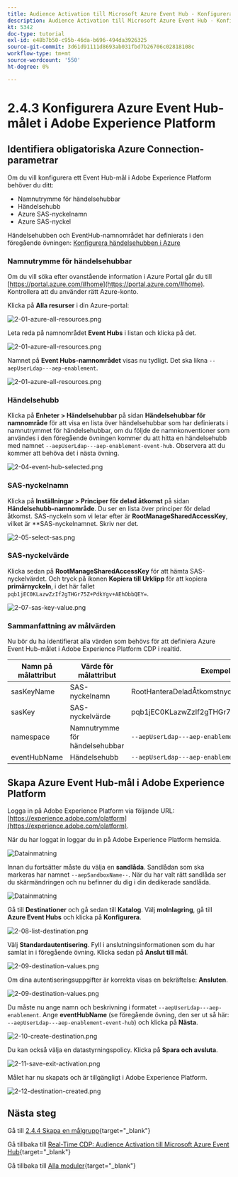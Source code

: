 ```yaml
---
title: Audience Activation till Microsoft Azure Event Hub - Konfigurera Event Hub RTCDP-målet i Adobe Experience Platform
description: Audience Activation till Microsoft Azure Event Hub - Konfigurera Event Hub RTCDP-målet i Adobe Experience Platform
kt: 5342
doc-type: tutorial
exl-id: e48b7b50-c95b-46da-b696-494da3926325
source-git-commit: 3d61d91111d8693ab031fbd7b26706c02818108c
workflow-type: tm+mt
source-wordcount: '550'
ht-degree: 0%

---
```


# 2.4.3 Konfigurera Azure Event Hub-målet i Adobe Experience Platform

## Identifiera obligatoriska Azure Connection-parametrar

Om du vill konfigurera ett Event Hub-mål i Adobe Experience Platform behöver du ditt:

- Namnutrymme för händelsehubbar
- Händelsehubb
- Azure SAS-nyckelnamn
- Azure SAS-nyckel

Händelsehubben och EventHub-namnområdet har definierats i den föregående övningen: [Konfigurera händelsehubben i Azure](./ex2.md)

### Namnutrymme för händelsehubbar

Om du vill söka efter ovanstående information i Azure Portal går du till [https://portal.azure.com/#home](https://portal.azure.com/#home). Kontrollera att du använder rätt Azure-konto.

Klicka på **Alla resurser** i din Azure-portal:

![2-01-azure-all-resources.png](./images/201azureallresources.png)

Leta reda på namnområdet **Event Hubs** i listan och klicka på det.

![2-01-azure-all-resources.png](./images/201azureallresources1.png)

Namnet på **Event Hubs-namnområdet** visas nu tydligt. Det ska likna `--aepUserLdap---aep-enablement`.

![2-01-azure-all-resources.png](./images/201azureallresources2.png)

### Händelsehubb

Klicka på **Enheter > Händelsehubbar** på sidan **Händelsehubbar för namnområde** för att visa en lista över händelsehubbar som har definierats i namnutrymmet för händelsehubbar, om du följde de namnkonventioner som användes i den föregående övningen kommer du att hitta en händelsehubb med namnet `--aepUserLdap---aep-enablement-event-hub`. Observera att du kommer att behöva det i nästa övning.

![2-04-event-hub-selected.png](./images/204eventhubselected.png)

### SAS-nyckelnamn

Klicka på **Inställningar > Principer för delad åtkomst** på sidan **Händelsehubb-namnområde**. Du ser en lista över principer för delad åtkomst. SAS-nyckeln som vi letar efter är **RootManageSharedAccessKey**, vilket är **SAS-nyckelnamnet. Skriv ner det.

![2-05-select-sas.png](./images/205selectsas.png)

### SAS-nyckelvärde

Klicka sedan på **RootManageSharedAccessKey** för att hämta SAS-nyckelvärdet. Och tryck på ikonen **Kopiera till Urklipp** för att kopiera **primärnyckeln**, i det här fallet `pqb1jEC0KLazwZzIf2gTHGr75Z+PdkYgv+AEhObbQEY=`.

![2-07-sas-key-value.png](./images/207saskeyvalue.png)

### Sammanfattning av målvärden

Nu bör du ha identifierat alla värden som behövs för att definiera Azure Event Hub-målet i Adobe Experience Platform CDP i realtid.

| Namn på målattribut | Värde för målattribut | Exempelvärde |
|---|---|---|
| sasKeyName | SAS-nyckelnamn | RootHanteraDeladÅtkomstnyckel |
| sasKey | SAS-nyckelvärde | pqb1jEC0KLazwZzIf2gTHGr75Z+PdkYgv+AEhObbQEY= |
| namespace | Namnutrymme för händelsehubbar | `--aepUserLdap---aep-enablement` |
| eventHubName | Händelsehubb | `--aepUserLdap---aep-enablement-event-hub` |

## Skapa Azure Event Hub-mål i Adobe Experience Platform

Logga in på Adobe Experience Platform via följande URL: [https://experience.adobe.com/platform](https://experience.adobe.com/platform).

När du har loggat in loggar du in på Adobe Experience Platform hemsida.

![Datainmatning](./../../../../modules/delivery-activation/datacollection/dc1.2/images/home.png)

Innan du fortsätter måste du välja en **sandlåda**. Sandlådan som ska markeras har namnet ``--aepSandboxName--``. När du har valt rätt sandlåda ser du skärmändringen och nu befinner du dig i din dedikerade sandlåda.

![Datainmatning](./../../../../modules/delivery-activation/datacollection/dc1.2/images/sb1.png)

Gå till **Destinationer** och gå sedan till **Katalog**. Välj **molnlagring**, gå till **Azure Event Hubs** och klicka på **Konfigurera**.

![2-08-list-destination.png](./images/208listdestinations.png)

Välj **Standardautentisering**. Fyll i anslutningsinformationen som du har samlat in i föregående övning. Klicka sedan på **Anslut till mål**.

![2-09-destination-values.png](./images/209destinationvalues.png)

Om dina autentiseringsuppgifter är korrekta visas en bekräftelse: **Ansluten**.

![2-09-destination-values.png](./images/209destinationvaluesa.png)

Du måste nu ange namn och beskrivning i formatet `--aepUserLdap---aep-enablement`. Ange **eventHubName** (se föregående övning, den ser ut så här: `--aepUserLdap---aep-enablement-event-hub`) och klicka på **Nästa**.

![2-10-create-destination.png](./images/210createdestination.png)

Du kan också välja en datastyrningspolicy. Klicka på **Spara och avsluta**.

![2-11-save-exit-activation.png](./images/211saveexitactivation.png)

Målet har nu skapats och är tillgängligt i Adobe Experience Platform.

![2-12-destination-created.png](./images/212destinationcreated.png)

## Nästa steg

Gå till [2.4.4 Skapa en målgrupp](./ex4.md){target="_blank"}

Gå tillbaka till [Real-Time CDP: Audience Activation till Microsoft Azure Event Hub](./segment-activation-microsoft-azure-eventhub.md){target="_blank"}

Gå tillbaka till [Alla moduler](./../../../../overview.md){target="_blank"}

